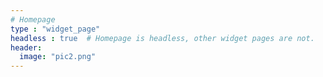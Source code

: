 ```yaml
---
# Homepage
type : "widget_page"
headless : true  # Homepage is headless, other widget pages are not.
header:
  image: "pic2.png"
---
```

